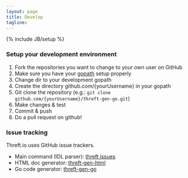 ```yaml
---
layout: page
title: Develop
tagline: 
---
```

{% include JB/setup %}

### Setup your development environment
 1. Fork the repositories you want to change to your own user on GitHub
 2. Make sure you have your [gopath](http://golang.org/cmd/go/#hdr-GOPATH_environment_variable) setup properly
 3. Change dir to your development gopath
 4. Create the directory github.com/{yourUsername} in your gopath
 5. Git clone the repository (e.g.: `git clone github.com/{yourUsername}/threft-gen-go.git`)
 6. Make changes & test
 7. Commit & push
 8. Do a pull request on github!

### Issue tracking
Threft.io uses GitHub issue trackers.
 - Main command (IDL parser): [threft issues](https://github.com/threft/threft/issues)
 - HTML doc generator: [threft-gen-html](https://github.com/threft/threft-gen-html/issues)
 - Go code generator: [threft-gen-go](https://github.com/threft/threft-gen-go/issues)
